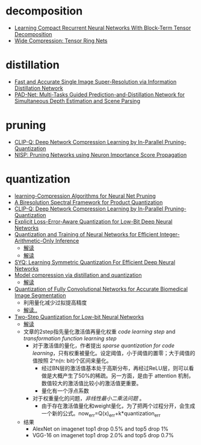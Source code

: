 # decomposition
* [Learning Compact Recurrent Neural Networks With Block-Term Tensor Decomposition](https://arxiv.org/abs/1712.05134)
* [Wide Compression: Tensor Ring Nets](https://arxiv.org/abs/1802.09052)
# distillation
* [Fast and Accurate Single Image Super-Resolution via Information Distillation Network](https://arxiv.org/abs/1803.09454)
* [PAD-Net: Multi-Tasks Guided Prediction-and-Distillation Network for Simultaneous Depth Estimation and Scene Parsing](https://arxiv.org/abs/1805.04409)
# pruning
* [CLIP-Q: Deep Network Compression Learning by In-Parallel Pruning-Quantization](http://www.sfu.ca/~ftung/papers/clipq_cvpr18.pdf)
* [NISP: Pruning Networks using Neuron Importance Score Propagation](https://arxiv.org/abs/1711.05908)
# quantization
* [learning-Compression Algorithms for Neural Net Pruning](http://openaccess.thecvf.com/content_cvpr_2018/html/Carreira-Perpinan_Learning-Compression_Algorithms_for_CVPR_2018_paper.html)
* [A Biresolution Spectral Framework for Product Quantization](http://openaccess.thecvf.com/content_cvpr_2018/html/1103.html)
* [CLIP-Q: Deep Network Compression Learning by In-Parallel Pruning-Quantization](http://www.sfu.ca/~ftung/papers/clipq_cvpr18.pdf)
* [Explicit Loss-Error-Aware Quantization for Low-Bit Deep Neural Networks](https://ai.intel.com/nervana/wp-content/uploads/sites/53/2018/06/ELQ_CameraReady_CVPR2018.pdf)
* [Quantization and Training of Neural Networks for Efficient Integer-Arithmetic-Only Inference](http://openaccess.thecvf.com/content_cvpr_2018/papers/Jacob_Quantization_and_Training_CVPR_2018_paper.pdf)
  * [解读](https://zhuanlan.zhihu.com/p/35700882)
  * [解读](https://github.com/wykvictor/wykvictor.github.io/blob/8db9302de15dd81f8cb445155f91b3ca2b1dd816/_posts/Machine-Learning/2018-05-07-Quantization-NN.md)
* [SYQ: Learning Symmetric Quantization For Efficient Deep Neural Networks](https://arxiv.org/abs/1807.00301)
* [Model compression via distillation and quantization ](https://arxiv.org/abs/1802.05668v1)
  * [解读](https://blog.csdn.net/yingpeng_zhong/article/details/80213016)
* [Quantization of Fully Convolutional Networks for Accurate Biomedical Image Segmentation](http://cn.arxiv.org/abs/1803.04907)
  * 利用量化减少过拟提高精度
  * [解读..](https://baijiahao.baidu.com/s?id=1596600100072005733&wfr=spider&for=pc)
* [Two-Step Quantization for Low-bit Neural Networks](http://openaccess.thecvf.com/content_cvpr_2018/papers/Wang_Two-Step_Quantization_for_CVPR_2018_paper.pdf)
  * [解读](https://blog.csdn.net/qq_19784349/article/details/83931420)
  * 文章的2step指先量化激活值再量化权重 *code learning step* and *transformation function learning step*
    * 对于激活值的量化，作者提出 *sparse quantization for code learning*，只有权重被量化。设定阈值，小于阈值的置零；大于阈值的值按照 2^n(n: bit)个区间来量化。
      * 经过BN层的激活值基本处于高斯分布，再经过ReLU层，则可以看做是大概产生了50%的稀疏。另一方面，是由于 attention 机制，数值较大的激活值比较小的激活值更重要。
      * 量化有一个浮点系数
    * 对于权重量化的问题，*非线性最小二乘法问题* 。
      * 由于存在激活值量化和weight量化，为了把两个过程分开，会生成一个新的公式。now<sub>err</sub>=Q(x)<sub>err</sub>+k*quantization<sub>err</sub>
  * 结果
    * AlexNet on imagenet top1 drop 0.5%  and top5 drop 1%
    * VGG-16 on imagenet top1 drop 2.0% and top5 drop 0.7%
